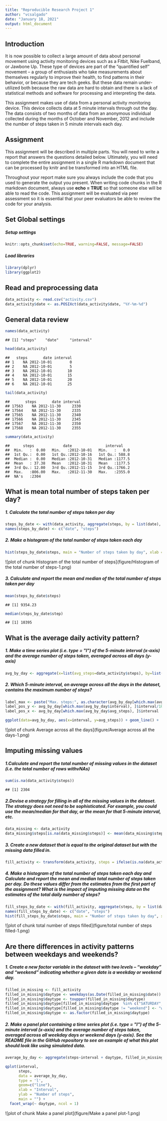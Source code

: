 ```yaml
---
title: "Reproducible Research Project 1"
author: "vcsalgado"
date: "January 18, 2021"
output: html_document
---
```


## Introduction
It is now possible to collect a large amount of data about personal movement using activity monitoring devices such as a Fitbit, Nike Fuelband, or Jawbone Up. These type of devices are part of the “quantified self” movement – a group of enthusiasts who take measurements about themselves regularly to improve their health, to find patterns in their behavior, or because they are tech geeks. But these data remain under-utilized both because the raw data are hard to obtain and there is a lack of statistical methods and software for processing and interpreting the data.

This assignment makes use of data from a personal activity monitoring device. This device collects data at 5 minute intervals through out the day. The data consists of two months of data from an anonymous individual collected during the months of October and November, 2012 and include the number of steps taken in 5 minute intervals each day.

## Assignment
This assignment will be described in multiple parts. You will need to write a report that answers the questions detailed below. Ultimately, you will need to complete the entire assignment in a single R markdown document that can be processed by knitr and be transformed into an HTML file.

Throughout your report make sure you always include the code that you used to generate the output you present. When writing code chunks in the R markdown document, always use **echo = TRUE** so that someone else will be able to read the code. This assignment will be evaluated via peer assessment so it is essential that your peer evaluators be able to review the code for your analysis.

## Set Global settings
##### Setup settings

```r
knitr::opts_chunk$set(echo=TRUE, warning=FALSE, message=FALSE)
```

##### Load libraries

```r
library(dplyr)
library(ggplot2)
```

## Read and preprocessing data

```r
data_activity <- read.csv("activity.csv")
data_activity$date <- as.POSIXct(data_activity$date, "%Y-%m-%d")
```

## General data review

```r
names(data_activity)
```

```
## [1] "steps"    "date"     "interval"
```

```r
head(data_activity)
```

```
##   steps       date interval
## 1    NA 2012-10-01        0
## 2    NA 2012-10-01        5
## 3    NA 2012-10-01       10
## 4    NA 2012-10-01       15
## 5    NA 2012-10-01       20
## 6    NA 2012-10-01       25
```

```r
tail(data_activity)
```

```
##       steps       date interval
## 17563    NA 2012-11-30     2330
## 17564    NA 2012-11-30     2335
## 17565    NA 2012-11-30     2340
## 17566    NA 2012-11-30     2345
## 17567    NA 2012-11-30     2350
## 17568    NA 2012-11-30     2355
```

```r
summary(data_activity)
```

```
##      steps             date               interval     
##  Min.   :  0.00   Min.   :2012-10-01   Min.   :   0.0  
##  1st Qu.:  0.00   1st Qu.:2012-10-16   1st Qu.: 588.8  
##  Median :  0.00   Median :2012-10-31   Median :1177.5  
##  Mean   : 37.38   Mean   :2012-10-31   Mean   :1177.5  
##  3rd Qu.: 12.00   3rd Qu.:2012-11-15   3rd Qu.:1766.2  
##  Max.   :806.00   Max.   :2012-11-30   Max.   :2355.0  
##  NA's   :2304
```

## What is mean total number of steps taken per day?
##### 1. Calculate the total number of steps taken per day

```r
steps_by_date <- with(data_activity, aggregate(steps, by = list(date), sum, na.rm = TRUE))
names(steps_by_date) <- c("date", "steps")
```

##### 2. Make a histogram of the total number of steps taken each day

```r
hist(steps_by_date$steps, main = "Number of steps taken by day", xlab = "Steps per day", ylab="Frequency", ylim = c(0,20), breaks = seq(0,25000, by=1000))
```

![plot of chunk Histogram of the total number of steps](figure/Histogram of the total number of steps-1.png)

##### 3. Calculate and report the mean and median of the total number of steps taken per day

```r
mean(steps_by_date$steps)
```

```
## [1] 9354.23
```

```r
median(steps_by_date$step)
```

```
## [1] 10395
```

## What is the average daily activity pattern?
##### 1. Make a time series plot (i.e. type = "l") of the 5-minute interval (x-axis) and the average number of steps taken, averaged across all days (y-axis)

```r
avg_by_day <- aggregate(x=list(avg_steps=data_activity$steps), by=list(interval=data_activity$interval), FUN=mean, na.rm=TRUE)
```

##### 2. Which 5-minute interval, on average across all the days in the dataset, contains the maximum number of steps?

```r
label_max <- paste("Max. steps:", as.character(avg_by_day[which.max(avg_by_day$interval), ]$interval), "at", as.character(avg_by_day[which.max(avg_by_day$avg_steps), ]$interval), "Interval", sep = " ")
label_pos_y <- avg_by_day[which.max(avg_by_day$interval), ]$interval/10
label_pos_x <- avg_by_day[which.max(avg_by_day$avg_steps), ]$interval

ggplot(data=avg_by_day, aes(x=interval, y=avg_steps)) + geom_line() +  xlab("5-minute interval") + ylab("Average number of steps") + ggtitle("Average number of steps by interval") + annotate("text", x= label_pos_x + 20, y= label_pos_y - 25, hjust = 0,  label = label_max)
```

![plot of chunk Average across all the days](figure/Average across all the days-1.png)

## Imputing missing values
##### 1.Calculate and report the total number of missing values in the dataset (i.e. the total number of rows withvNAs)

```r
sum(is.na(data_activity$steps))
```

```
## [1] 2304
```

##### 2.Devise a strategy for filling in all of the missing values in the dataset. The strategy does not need to be sophisticated. For example, you could use the mean/median for that day, or the mean for that 5-minute interval, etc.

```r
data_missing <- data_activity
data_missing$steps[is.na(data_missing$steps)] <- mean(data_missing$steps, na.rm=TRUE)
```

##### 3. Create a new dataset that is equal to the original dataset but with the missing data filled in.

```r
fill_activity <- transform(data_activity, steps = ifelse(is.na(data_activity$steps), yes = data_missing$steps, no = data_activity$steps))
```

##### 4. Make a histogram of the total number of steps taken each day and Calculate and report the mean and median total number of steps taken per day. Do these values differ from the estimates from the first part of the assignment? What is the impact of imputing missing data on the estimates of the total daily number of steps?

```r
fill_steps_by_date <- with(fill_activity, aggregate(steps, by = list(date), sum, na.rm = FALSE))
names(fill_steps_by_date) <- c("date", "steps")
hist(fill_steps_by_date$steps, main = "Number of steps taken by day", xlab = "Steps per day", ylab="Frequency", ylim = c(0,20), breaks = seq(0,25000, by=1000))
```

![plot of chunk total number of steps filled](figure/total number of steps filled-1.png)


## Are there differences in activity patterns between weekdays and weekends?
##### 1. Create a new factor variable in the dataset with two levels – “weekday” and “weekend” indicating whether a given date is a weekday or weekend day.

```r
filled_in_missing <- fill_activity
filled_in_missing$daytype <- weekdays(as.Date(filled_in_missing$date))
filled_in_missing$daytype <- toupper(filled_in_missing$daytype)
filled_in_missing$daytype[filled_in_missing$daytype  %in% c("SATURDAY","SUNDAY","SÁBADO","DOMINGO") ] <- "weekend"
filled_in_missing$daytype[filled_in_missing$daytype != "weekend"] <- "weekday"
filled_in_missing$daytype <- as.factor(filled_in_missing$daytype)
```

##### 2. Make a panel plot containing a time series plot (i.e. type = "l") of the 5-minute interval (x-axis) and the average number of steps taken, averaged across all weekday days or weekend days (y-axis). See the README file in the GitHub repository to see an example of what this plot should look like using simulated data.

```r
average_by_day <- aggregate(steps~interval + daytype, filled_in_missing, mean, na.rm = TRUE)

qplot(interval, 
      steps, 
      data = average_by_day, 
      type = 'l', 
      geom=c("line"),
      xlab = "Interval", 
      ylab = "Number of steps", 
      main = "") +
  facet_wrap(~ daytype, ncol = 1)
```

![plot of chunk Make a panel plot](figure/Make a panel plot-1.png)


